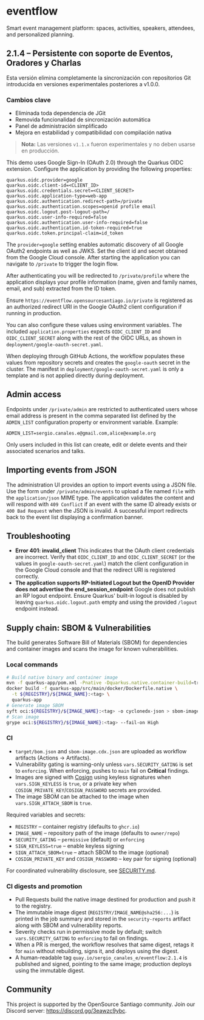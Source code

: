 # eventflow

Smart event management platform: spaces, activities, speakers, attendees, and personalized planning.

## 2.1.4 – Persistente con soporte de Eventos, Oradores y Charlas

Esta versión elimina completamente la sincronización con repositorios Git introducida en versiones experimentales posteriores a v1.0.0.

### Cambios clave
- Eliminada toda dependencia de JGit
- Removida funcionalidad de sincronización automática
- Panel de administración simplificado
- Mejora en estabilidad y compatibilidad con compilación nativa

> **Nota:** Las versiones `v1.1.x` fueron experimentales y no deben usarse en producción.

This demo uses Google Sign-In (OAuth 2.0) through the Quarkus OIDC extension. Configure the application by providing the following properties:

```
quarkus.oidc.provider=google
quarkus.oidc.client-id=<CLIENT_ID>
quarkus.oidc.credentials.secret=<CLIENT_SECRET>
quarkus.oidc.application-type=web-app
quarkus.oidc.authentication.redirect-path=/private
quarkus.oidc.authentication.scopes=openid profile email
quarkus.oidc.logout.post-logout-path=/
quarkus.oidc.user-info-required=false
quarkus.oidc.authentication.user-info-required=false
quarkus.oidc.authentication.id-token-required=true
quarkus.oidc.token.principal-claim=id_token
```

The `provider=google` setting enables automatic discovery of all Google OAuth2 endpoints as well as JWKS. Set the client id and secret obtained from the Google Cloud console. After starting the application you can navigate to `/private` to trigger the login flow.

After authenticating you will be redirected to `/private/profile` where the application displays your profile information (name, given and family names, email, and sub) extracted from the ID token.

Ensure `https://eventflow.opensourcesantiago.io/private` is registered as an authorized redirect URI in the Google OAuth2 client configuration if running in production.

You can also configure these values using environment variables. The included `application.properties` expects `OIDC_CLIENT_ID` and `OIDC_CLIENT_SECRET` along with the rest of the OIDC URLs, as shown in `deployment/google-oauth-secret.yaml`.

When deploying through GitHub Actions, the workflow populates these values from repository secrets and creates the `google-oauth` secret in the cluster. The manifest in `deployment/google-oauth-secret.yaml` is only a template and is not applied directly during deployment.

## Admin access

Endpoints under `/private/admin` are restricted to authenticated users whose
email address is present in the comma separated list defined by the
`ADMIN_LIST` configuration property or environment variable. Example:

```
ADMIN_LIST=sergio.canales.e@gmail.com,alice@example.org
```

Only users included in this list can create, edit or delete events and their
associated scenarios and talks.

## Importing events from JSON

The administration UI provides an option to import events using a JSON file.
Use the form under `/private/admin/events` to upload a file named `file`
with the `application/json` MIME type. The application validates the content
and will respond with `409 Conflict` if an event with the same ID already
exists or `400 Bad Request` when the JSON is invalid. A successful import
redirects back to the event list displaying a confirmation banner.

## Troubleshooting

- **Error 401: invalid_client**
  This indicates that the OAuth client credentials are incorrect. Verify that `OIDC_CLIENT_ID` and `OIDC_CLIENT_SECRET` (or the values in `google-oauth-secret.yaml`) match the client configuration in the Google Cloud console and that the redirect URI is registered correctly.
- **The application supports RP-Initiated Logout but the OpenID Provider does not advertise the end_session_endpoint**
  Google does not publish an RP logout endpoint. Ensure Quarkus' built-in logout is disabled by leaving `quarkus.oidc.logout.path` empty and using the provided `/logout` endpoint instead.

## Supply chain: SBOM & Vulnerabilities

The build generates Software Bill of Materials (SBOM) for dependencies and container images and scans the image for known vulnerabilities.

### Local commands

```bash
# Build native binary and container image
mvn -f quarkus-app/pom.xml -Pnative -Dquarkus.native.container-build=true -DskipTests verify
docker build -f quarkus-app/src/main/docker/Dockerfile.native \
  -t ${REGISTRY}/${IMAGE_NAME}:<tag> \
  quarkus-app
# Generate image SBOM
syft oci:${REGISTRY}/${IMAGE_NAME}:<tag> -o cyclonedx-json > sbom-image.cdx.json
# Scan image
grype oci:${REGISTRY}/${IMAGE_NAME}:<tag> --fail-on High
```

### CI

- `target/bom.json` and `sbom-image.cdx.json` are uploaded as workflow artifacts (Actions → Artifacts).
- Vulnerability gating is warning-only unless `vars.SECURITY_GATING` is set to `enforcing`.
  When enforcing, pushes to `main` fail on **Critical** findings.
- Images are signed with [Cosign](https://github.com/sigstore/cosign) using keyless signatures when `vars.SIGN_KEYLESS` is `true`, or a private key when `COSIGN_PRIVATE_KEY`/`COSIGN_PASSWORD` secrets are provided.
- The image SBOM can be attached to the image when `vars.SIGN_ATTACH_SBOM` is `true`.

Required variables and secrets:

- `REGISTRY` – container registry (defaults to `ghcr.io`)
- `IMAGE_NAME` – repository path of the image (defaults to `owner/repo`)
- `SECURITY_GATING` – `permissive` (default) or `enforcing`
- `SIGN_KEYLESS=true` – enable keyless signing
- `SIGN_ATTACH_SBOM=true` – attach SBOM to the image (optional)
- `COSIGN_PRIVATE_KEY` and `COSIGN_PASSWORD` – key pair for signing (optional)

For coordinated vulnerability disclosure, see [SECURITY.md](SECURITY.md).

### CI digests and promotion

- Pull Requests build the native image destined for production and push it to the registry.
- The immutable image digest (`REGISTRY/IMAGE_NAME@sha256:...`) is printed in the job summary and stored in the `security-reports` artifact along with SBOM and vulnerability reports.
- Severity checks run in permissive mode by default; switch `vars.SECURITY_GATING` to `enforcing` to fail on findings.
- When a PR is merged, the workflow resolves that same digest, retags it for `main` without rebuilding, signs it, and deploys using the digest.
- A human-readable tag `quay.io/sergio_canales_e/eventflow:2.1.4` is published and signed, pointing to the same image; production deploys using the immutable digest.

## Community

This project is supported by the OpenSource Santiago community. Join our Discord server: https://discord.gg/3eawzc9ybc.
